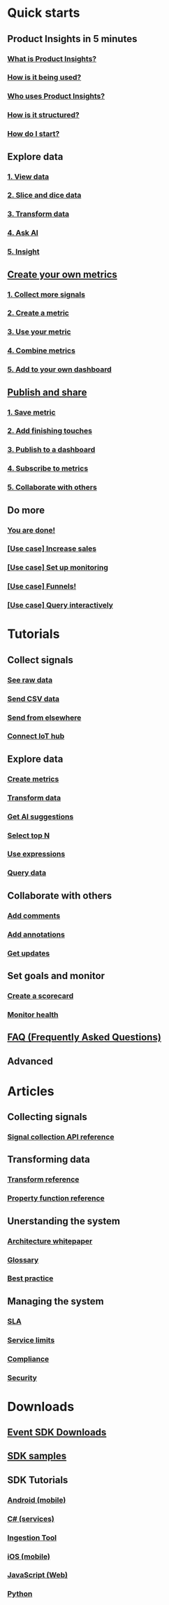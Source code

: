 # Quick starts
## Product Insights in 5 minutes 
### [What is Product Insights?](xref:developers/quick-starts/what-is)
### [How is it being used?](xref:developers/quick-starts/how-used)
### [Who uses Product Insights?](xref:developers/quick-starts/who-uses)
### [How is it structured?](xref:developers/quick-starts/how-structured)
### [How do I start?](xref:developers/quick-starts/how-start)
## Explore data
### [1. View data](xref:developers/quick-starts/1_view)
### [2. Slice and dice data](xref:developers/quick-starts/2_slice)
### [3. Transform data](xref:developers/quick-starts/3_transform)
### [4. Ask AI](xref:developers/quick-starts/4_askai)
### [5. Insight](xref:developers/quick-starts/5_insight)
## [Create your own metrics](xref:developers/quick-starts/create-own-metrics)
### [1. Collect more signals](xref:developers/quick-starts/1_collect)
### [2. Create a metric](xref:developers/quick-starts/2_create)
### [3. Use your metric](xref:developers/quick-starts/3_use)
### [4. Combine metrics](xref:developers/quick-starts/4_combine)
### [5. Add to your own dashboard](xref:developers/quick-starts/5_add)
## [Publish and share](xref:developers/quick-starts/publish-share)
### [1. Save metric](xref:developers/quick-starts/1_save)
### [2. Add finishing touches](xref:developers/quick-starts/2_add)
### [3. Publish to a dashboard](xref:developers/quick-starts/3_publish)
### [4. Subscribe to metrics](xref:developers/quick-starts/4_subscribe)
### [5. Collaborate with others](xref:developers/quick-starts/5_collaborate)
## Do more
### [You are done!](xref:developers/quick-starts/done)
### [[Use case] Increase sales](xref:developers/quick-starts/increase-sales)
### [[Use case] Set up monitoring](xref:developers/quick-starts/monitoring)
### [[Use case] Funnels!](xref:developers/quick-starts/funnels)
### [[Use case] Query interactively](xref:developers/quick-starts/query)

# Tutorials
## Collect signals
### [See raw data](xref:developers/tutorials/see-raw)
### [Send CSV data](xref:developers/tutorials/send-csv)
### [Send from elsewhere](xref:developers/tutorials/send-elsewhere)
### [Connect IoT hub](xref:developers/tutorials/import-elsewhere)
## Explore data 
### [Create metrics](xref:developers/tutorials/create-metrics)
### [Transform data](xref:developers/tutorials/transform-data)
### [Get AI suggestions](xref:developers/tutorials/get-ai)
### [Select top N](xref:developers/tutorials/select-top)
### [Use expressions](xref:developers/tutorials/use-expressions)
### [Query data](xref:developers/tutorials/query-data)
## Collaborate with others
### [Add comments](xref:developers/tutorials/add-comments)
### [Add annotations](xref:developers/tutorials/add-annotations)
### [Get updates](xref:developers/tutorials/get-updates)
## Set goals and monitor
### [Create a scorecard](xref:developers/tutorials/create-scorecard)
### [Monitor health](xref:developers/tutorials/monitor-health)
## [FAQ (Frequently Asked Questions)](xref:developers/faq/index)
## Advanced  

# Articles
## Collecting signals  
### [Signal collection API reference](xref:developers/articles/signal-collection)
## Transforming data    
### [Transform reference](xref:developers/articles/transform-ref)
### [Property function reference](xref:developers/articles/property-fn)
## Unerstanding the system  
### [Architecture whitepaper](xref:developers/articles/architecture)
### [Glossary](xref:developers/articles/glossary)
### [Best practice](xref:developers/articles/best-practice)
## Managing the system
### [SLA](xref:developers/articles/sla)
### [Service limits](xref:developers/articles/service-limits)
### [Compliance](xref:developers/articles/compliance)
### [Security](xref:developers/articles/security)

# Downloads
## [Event SDK Downloads](xref:developers/downloads/downloads)
## [SDK samples](xref:developers/downloads/sdk-samples)
## SDK Tutorials
### [Android (mobile)](xref:developers/downloads/android-java)
### [C# (services)](xref:developers/downloads/csharp)
### [Ingestion Tool](xref:developers/downloads/ingest)
### [iOS (mobile)](xref:developers/downloads/ios-objc)
### [JavaScript (Web)](xref:developers/downloads/web)
### [Python](xref:developers/downloads/python)
